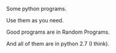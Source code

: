 Some python programs.

Use them as you need.

Good programs are in Random Programs.

And all of them are in python 2.7 (I think).
